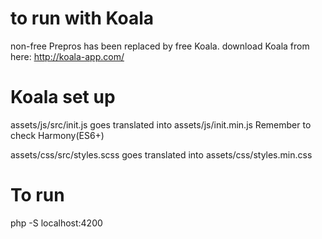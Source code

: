 # to run with Koala
non-free Prepros has been replaced by free Koala.
download Koala from here: http://koala-app.com/

# Koala set up
assets/js/src/init.js goes translated into assets/js/init.min.js
Remember to check Harmony(ES6+)

assets/css/src/styles.scss goes translated into assets/css/styles.min.css

# To run
php -S localhost:4200